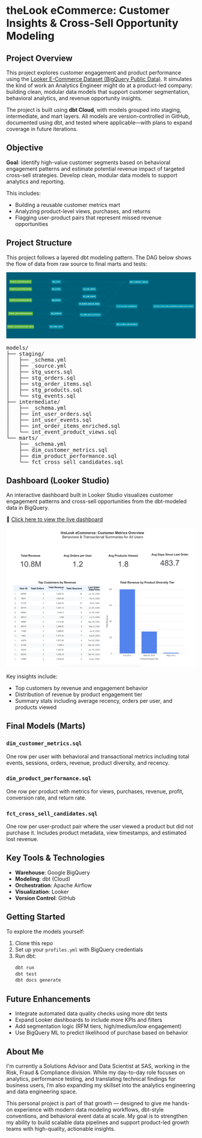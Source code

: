 # theLook eCommerce: Customer Insights & Cross-Sell Opportunity Modeling

## Project Overview

This project explores customer engagement and product performance using the [Looker E-Commerce Dataset (BigQuery Public Data)](https://console.cloud.google.com/marketplace/product/bigquery-public-data/thelook-ecommerce). It simulates the kind of work an Analytics Engineer might do at a product-led company: building clean, modular data models that support customer segmentation, behavioral analytics, and revenue opportunity insights.

The project is built using **dbt Cloud**, with models grouped into staging, intermediate, and mart layers. All models are version-controlled in GitHub, documented using dbt, and tested where applicable—with plans to expand coverage in future iterations.

## Objective

**Goal**: Identify high-value customer segments based on behavioral engagement patterns and estimate potential revenue impact of targeted cross-sell strategies. Develop clean, modular data models to support analytics and reporting.

This includes:
- Building a reusable customer metrics mart
- Analyzing product-level views, purchases, and returns
- Flagging user-product pairs that represent missed revenue opportunities

## Project Structure

This project follows a layered dbt modeling pattern. The DAG below shows the flow of data from raw source to final marts and tests:

![DAG Screenshot](images/dbt_dag.png)

<pre>
models/
├── staging/
│   ├── _schema.yml
│   ├── _source.yml
│   ├── stg_users.sql
│   ├── stg_orders.sql
│   ├── stg_order_items.sql
│   ├── stg_products.sql
│   └── stg_events.sql
├── intermediate/
│   ├── _schema.yml
│   ├── int_user_orders.sql
│   ├── int_user_events.sql
│   ├── int_order_items_enriched.sql
│   └── int_event_product_views.sql
└── marts/
    ├── _schema.yml
    ├── dim_customer_metrics.sql
    ├── dim_product_performance.sql
    └── fct_cross_sell_candidates.sql
</pre>

## Dashboard (Looker Studio)

An interactive dashboard built in Looker Studio visualizes customer engagement patterns and cross-sell opportunities from the dbt-modeled data in BigQuery.

🔗 [Click here to view the live dashboard](https://lookerstudio.google.com/reporting/8526155c-f917-492c-8140-948651a2af2f)

<img src="images/dashboard.png" alt="Dashboard" width="800"/>

Key insights include:
- Top customers by revenue and engagement behavior
- Distribution of revenue by product engagement tier
- Summary stats including average recency, orders per user, and products viewed

## Final Models (Marts)

### `dim_customer_metrics.sql`
One row per user with behavioral and transactional metrics including total events, sessions, orders, revenue, product diversity, and recency.

### `dim_product_performance.sql`
One row per product with metrics for views, purchases, revenue, profit, conversion rate, and return rate.

### `fct_cross_sell_candidates.sql`
One row per user-product pair where the user viewed a product but did not purchase it. Includes product metadata, view timestamps, and estimated lost revenue.

## Key Tools & Technologies

- **Warehouse**: Google BigQuery
- **Modeling**: dbt (Cloud)
- **Orchestration**: Apache Airflow
- **Visualization**: Looker
- **Version Control**: GitHub

## Getting Started

To explore the models yourself:
1. Clone this repo
2. Set up your `profiles.yml` with BigQuery credentials
3. Run dbt:
   ```bash
   dbt run
   dbt test
   dbt docs generate
   ```

## Future Enhancements

- Integrate automated data quality checks using more dbt tests
- Expand Looker dashboards to include more KPIs and filters
- Add segmentation logic (RFM tiers, high/medium/low engagement)
- Use BigQuery ML to predict likelihood of purchase based on behavior

## About Me

I'm currently a Solutions Advisor and Data Scientist at SAS, working in the Risk, Fraud & Compliance division. While my day-to-day role focuses on analytics, performance testing, and translating technical findings for business users, I’m also expanding my skillset into the analytics engineering and data engineering space.

This personal project is part of that growth — designed to give me hands-on experience with modern data modeling workflows, dbt-style conventions, and behavioral event data at scale. My goal is to strengthen my ability to build scalable data pipelines and support product-led growth teams with high-quality, actionable insights.